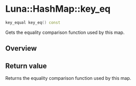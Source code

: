 # Luna::HashMap::key_eq

```c++
key_equal key_eq() const
```

Gets the equality comparison function used by this map. 

## Overview


## Return value
Returns the equality comparison function used by this map. 

